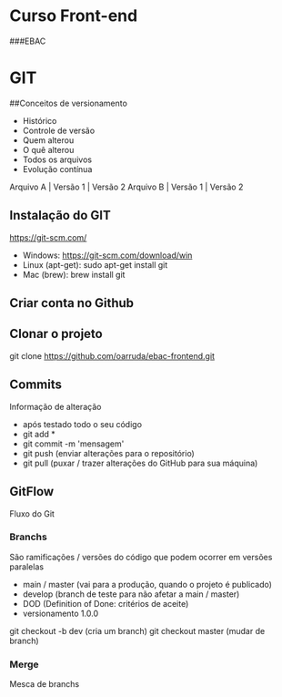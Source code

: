 # Curso Front-end
###EBAC

# GIT
##Conceitos de versionamento
  - Histórico
  - Controle de versão
  - Quem alterou
  - O quê alterou
  - Todos os arquivos
  - Evolução contínua
  
 Arquivo A | Versão 1 | Versão 2
 Arquivo B | Versão 1 | Versão 2
 
 ## Instalação do GIT
 https://git-scm.com/
 
 - Windows: https://git-scm.com/download/win
 - Linux (apt-get): sudo apt-get install git
 - Mac (brew): brew install git
 
 ## Criar conta no Github
 
 ## Clonar o projeto
 git clone https://github.com/oarruda/ebac-frontend.git
 
 ## Commits
 Informação de alteração
 - após testado todo o seu código
 - git add *
 - git commit -m 'mensagem'
 - git push (enviar alterações para o repositório)
 - git pull (puxar / trazer alterações do GitHub para sua máquina)
 ## GitFlow
 Fluxo do Git

 ### Branchs
 São ramificações / versões do código que podem ocorrer em versões paralelas

 - main / master (vai para a produção, quando o projeto é publicado)
 - develop (branch de teste para não afetar a main / master)
 - DOD (Definition of Done: critérios de aceite)
 - versionamento 1.0.0

 git checkout -b dev (cria um branch)
 git checkout master (mudar de branch)

 ### Merge
 Mesca de branchs